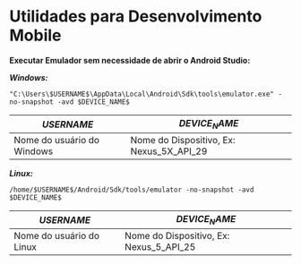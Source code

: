 # Utilidades para Desenvolvimento Mobile

**Executar Emulador sem necessidade de abrir o Android Studio:**

***Windows:*** 

```shell
"C:\Users\$USERNAME$\AppData\Local\Android\Sdk\tools\emulator.exe" -no-snapshot -avd $DEVICE_NAME$
```

|$USERNAME$|$DEVICE_NAME$|
|----------|-------------|
|Nome do usuário do Windows|Nome do Dispositivo, Ex: Nexus_5X_API_29|


***Linux:***

```shell
/home/$USERNAME$/Android/Sdk/tools/emulator -no-snapshot -avd $DEVICE_NAME$
```

|$USERNAME$|$DEVICE_NAME$|
|----------|-------------|
|Nome do usuário do Linux|Nome do Dispositivo, Ex: Nexus_5_API_25|
